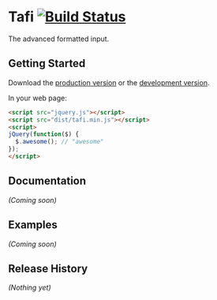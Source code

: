 # Tafi [![Build Status](https://travis-ci.org/jeef3/tafi.png?branch=master)](https://travis-ci.org/jeef3/tafi)

The advanced formatted input.

## Getting Started
Download the [production version][min] or the [development version][max].

[min]: https://raw.github.com/jeef3/tafi/master/dist/tafi.min.js
[max]: https://raw.github.com/jeef3/tafi/master/dist/tafi.js

In your web page:

```html
<script src="jquery.js"></script>
<script src="dist/tafi.min.js"></script>
<script>
jQuery(function($) {
  $.awesome(); // "awesome"
});
</script>
```

## Documentation
_(Coming soon)_

## Examples
_(Coming soon)_

## Release History
_(Nothing yet)_
